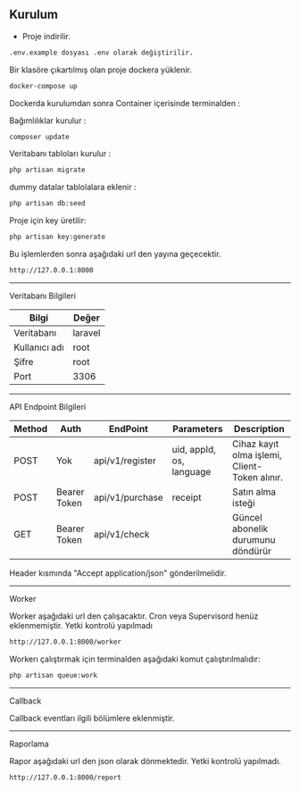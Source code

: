

## Kurulum

- Proje indirilir. 

```bash
.env.example dosyası .env olarak değiştirilir.
```
Bir klasöre çıkartılmış olan proje dockera yüklenir.

```bash
docker-compose up
```

Dockerda kurulumdan sonra Container içerisinde terminalden : 

Bağımlılıklar kurulur :

```bash
composer update
```

Veritabanı tabloları kurulur : 

```bash
php artisan migrate
```

dummy datalar tablolalara eklenir :

```bash
php artisan db:seed
```

Proje için key üretilir:

```bash
php artisan key:generate
```

Bu işlemlerden sonra aşağıdaki url den yayına geçecektir.

```bash
http://127.0.0.1:8000
```


---

Veritabanı Bilgileri

| Bilgi | Değer |
|--|--|
| Veritabanı|laravel |
|Kullanıcı adı|root|
|Şifre|root|
|Port|3306|

---

API Endpoint Bilgileri 


| Method | Auth | EndPoint | Parameters | Description |
|--|--|--|--|--|
|POST|Yok|api/v1/register|uid, appId, os, language|Cihaz kayıt olma işlemi, Client-Token alınır.|
|POST|Bearer Token|api/v1/purchase|receipt|Satın alma isteği|
|GET|Bearer Token|api/v1/check| |Güncel abonelik durumunu döndürür|

Header kısmında "Accept application/json" gönderilmelidir.

---

Worker

Worker aşağıdaki url den çalışacaktır. Cron veya Supervisord henüz eklenmemiştir. Yetki kontrolü yapılmadı

```bash
http://127.0.0.1:8000/worker
```

Workerı çalıştırmak için terminalden aşağıdaki komut çalıştırılmalıdır: 

```bash
php artisan queue:work
```
---

Callback

Callback eventları ilgili bölümlere eklenmiştir.

---

Raporlama

Rapor aşağıdaki url den json olarak dönmektedir. Yetki kontrolü yapılmadı.

```bash
http://127.0.0.1:8000/report
```
